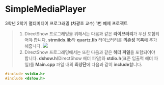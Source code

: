 # SimpleMediaPlayer
3학년 2학기 멀티미디어 프로그래밍 (차광호 교수) 1번 예제 프로젝트

> 1. DirectShow 프로그래밍을 위해서는 다음과 같은 **라이브러리**가 우선 포함되어야 합니다.
> **strmiids.lib**와 **quartz.lib** 라이브러리를 **의존성 목록**에 추가해줍니다.
![](https://github.com/devetude/SimpleMediaPlayer/blob/master/SettingImages/set_project_properties.png?raw=true)
> 2. DirectShow 프로그래밍에서는 또한 다음과 같은 **헤더 파일**을 포함되어야 합니다.
> **dshow.h**(DirectShow 헤더 파일)와 **stdio.h**(표준 입출력 헤더 파일)를 **Main.cpp** 파일 내의 **최상단**에 다음과 같이 **include**합니다.
 ```c++
 #include <stdio.h>
 #include <dshow.h>
```
